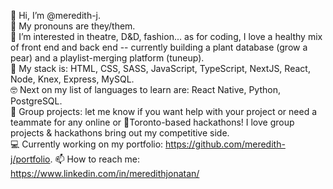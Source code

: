 👋 Hi, I’m @meredith-j.  
🌈 My pronouns are they/them.  
👀 I’m interested in theatre, D&D, fashion... as for coding, I love a healthy mix of front end and back end -- currently building a plant database (grow a pear) and a playlist-merging platform (tuneup).  
🌱 My stack is: HTML, CSS, SASS, JavaScript, TypeScript, NextJS, React, Node, Knex, Express, MySQL.  
🤓 Next on my list of languages to learn are: React Native, Python, PostgreSQL.  
💞️ Group projects: let me know if you want help with your project or need a teammate for any online or 📍Toronto-based hackathons! I love group projects & hackathons bring out my competitive side.  
💻 Currently working on my portfolio: https://github.com/meredith-j/portfolio.
📫 How to reach me: https://www.linkedin.com/in/meredithjonatan/

<!---
meredith-j/meredith-j is a ✨ special ✨ repository because its `README.md` (this file) appears on your GitHub profile.
You can click the Preview link to take a look at your changes.
--->
